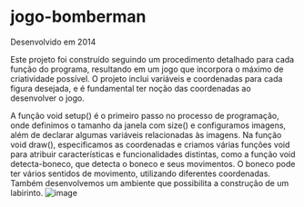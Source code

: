 # jogo-bomberman
Desenvolvido em 2014

Este projeto foi construído seguindo um procedimento detalhado para cada função do programa, resultando em um jogo que incorpora o máximo de criatividade possível. O projeto inclui variáveis e coordenadas para cada figura desejada, e é fundamental ter noção das coordenadas ao desenvolver o jogo.

A função void setup() é o primeiro passo no processo de programação, onde definimos o tamanho da janela com size() e configuramos imagens, além de declarar algumas variáveis relacionadas às imagens. Na função void draw(), especificamos as coordenadas e criamos várias funções void para atribuir características e funcionalidades distintas, como a função void detecta-boneco, que detecta o boneco e seus movimentos. O boneco pode ter vários sentidos de movimento, utilizando diferentes coordenadas. Também desenvolvemos um ambiente que possibilita a construção de um labirinto.
![image](https://github.com/user-attachments/assets/3f53c79a-e40b-4080-b7e8-405af3a3d149)

